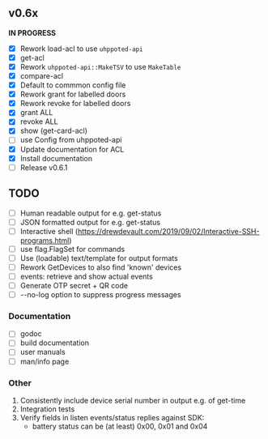 ## v0.6x

**IN PROGRESS**

- [x] Rework load-acl to use `uhppoted-api`
- [x] get-acl
- [x] Rework `uhppoted-api::MakeTSV` to use `MakeTable`
- [x] compare-acl
- [x] Default to commmon config file
- [x] Rework grant for labelled doors
- [x] Rework revoke for labelled doors
- [x] grant ALL
- [x] revoke ALL
- [x] show (get-card-acl)
- [ ] use Config from uhppoted-api
- [x] Update documentation for ACL
- [x] Install documentation
- [ ] Release v0.6.1

## TODO

- [ ] Human readable output for e.g. get-status
- [ ] JSON formatted output for e.g. get-status
- [ ] Interactive shell (https://drewdevault.com/2019/09/02/Interactive-SSH-programs.html)
- [ ] use flag.FlagSet for commands
- [ ] Use (loadable) text/template for output formats
- [ ] Rework GetDevices to also find 'known' devices
- [ ] events: retrieve and show actual events
- [ ] Generate OTP secret + QR code
- [ ] --no-log option to suppress progress messages

### Documentation

- [ ] godoc
- [ ] build documentation
- [ ] user manuals
- [ ] man/info page

### Other

1.  Consistently include device serial number in output e.g. of get-time
2.  Integration tests
3.  Verify fields in listen events/status replies against SDK:
    - battery status can be (at least) 0x00, 0x01 and 0x04
